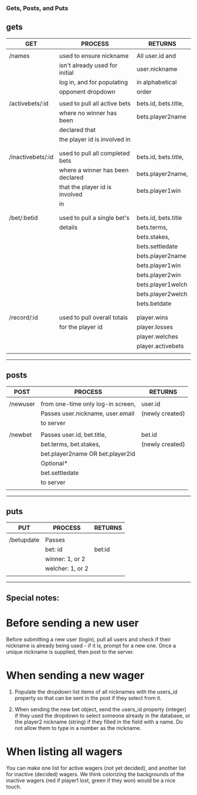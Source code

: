 ### Gets, Posts, and Puts

## gets

|  GET   	       |  PROCESS                    	  |  RETURNS           	|
|-----------       |-----------	                      |-------------    	|
|                  |                                  |                     |
| /names           | used to ensure nickname          | All user.id and     | [ ]
|                  | isn't already used for initial   | user.nickname       |
|                  | log in, and for populating       | in alphabetical     |
|                  | opponent dropdown                | order               | 
|                  |                                  |                     |
| /activebets/:id  | used to pull all active bets     | bets.id, bets.title,| [x]
|                  | where no winner has been         | bets.player2name    |
|                  | declared that                    |                     |
|                  | the player id is involved in     |                     |
|                  |                                  |                     |
|                  |                                  |                     |
|/inactivebets/:id | used to pull all completed bets  | bets.id, bets.title,| [x]
|                  | where a winner has been declared | bets.player2name,   |
|                  | that the player id is involved   |  bets.player1win    |
|                  | in                               |                     |
|                  |                                  |                     |
|                  |                                  |                     |
| /bet/:betid      | used to pull a single bet's      | bets.id, bets.title | [x]
|                  |  details                         |bets.terms,          |
|                  |                                  | bets.stakes,        |
|                  |                                  | bets.settledate     |
|                  |                                  | bets.player2name    | 
|                  |                                  | bets.player1win     |
|                  |                                  | bets.player2win     |
|                  |                                  | bets.player1welch   |
|                  |                                  | bets.player2welch   |
|                  |                                  | bets.betdate        |
|                  |                                  |                     |
|                  |                                  |                     |
| /record/:id      | used to pull overall totals      | player.wins         | [ ]
|                  | for the player id                | player.losses       |
|                  |                                  | player.welches      |
|                  |                                  | player.activebets   |   
|                  |                                  |                     |
----------------------------------------------------------------------------


## posts

|  POST 	       |  PROCESS                    	  |  RETURNS           	|
|-----------       |-----------	                      |-------------    	|
|                  |                                  |                     |
| /newuser         | from one-time only log-in screen,|  user.id            | [ ]
|                  | Passes user.nickname, user.email |  (newly created)    |
|                  | to server                        |                     |           
|                  |                                  |                     |
| /newbet          | Passes user.id, bet.title,       | bet.id              | [x]
|                  | bet.terms, bet.stakes,           | (newly created)     |
|                  | bet.player2name OR bet.player2id |                     |
|                  | Optional*                        |                     | 
|                  | bet.settledate                   |                     |
|                  | to server                        |                     |
|                  |                                  |                     |
-----------------------------------------------------------------------------



## puts

|  PUT  	       |  PROCESS                    	  |  RETURNS           	|
|-----------       |-----------	                      |-------------    	|
|                  |                                  |                     |
|   /betupdate     | Passes                           |                     | [x]
|                  | bet: id                          |  bet:id             |
|                  | winner: 1, or 2                  |                     |
|                  | welcher: 1, or 2                 |                     |
|                  |                                  |                     |
-----------------------------------------------------------------------------  

## Special notes:

# Before sending a new user
Before submitting a new user (login), pull all users and check if their nickname is already 
being used - if it is, prompt for a new one.  Once a unique nickname is supplied, then post to the server.

# When sending a new wager

1) Populate the dropdown list items of all nicknames with the users_id property so that can be sent in the post if they select from it. 

2) When sending the new bet object, send the users_id property (integer) if they used the dropdown to select someone already in the database, or the player2 nickname (string) if they filled in the field with a name.  Do not allow them to type in a number as the nickname.

# When listing all wagers

You can make one list for active wagers (not yet decided), and another list for inactive (decided) wagers.  We think colorizing the backgrounds of the inactive wagers (red if player1 lost, green if they won) would be a nice touch.


